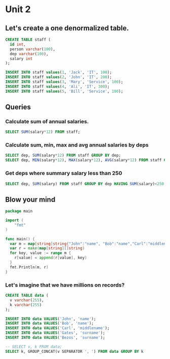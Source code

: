 # Unit 2

## Let's create a one denormalized table.

```sql
CREATE TABLE staff (
  id int,
  person varchar(100),
  dep varchar(100),
  salary int
);

INSERT INTO staff values(1, 'Jack', 'IT', 100);
INSERT INTO staff values(2, 'John', 'IT', 200);
INSERT INTO staff values(3, 'Mary', 'Service', 100);
INSERT INTO staff values(4, 'Ali', 'IT', 300);
INSERT INTO staff values(5, 'Bill', 'Service', 100);
```

## Queries

### Calculate sum of annual salaries.
```sql
SELECT SUM(salary*12) FROM staff;
```

### Calculate sum, min, max and avg annual salaries by deps
```sql
SELECT dep, SUM(salary*12) FROM staff GROUP BY dep;
SELECT dep, MIN(salary*12), MAX(salary*12), AVG(salary*12) FROM staff GROUP BY dep;
```

### Get deps where summary salary less than 250
```sql
SELECT dep, SUM(salary) FROM staff GROUP BY dep HAVING SUM(salary)<250

```

## Blow your mind

```go
package main

import (
	"fmt"
)

func main() {
  var m = map[string]string{"John":"name", "Bob":"name","Carl":"middlename","Gates":"surname","Bezos":"surname"}
  var r = make(map[string][]string)
  for key, value := range m {
    r[value] = append(r[value], key)
  }
  fmt.Println(m, r)
}
```

### Let's imagine that we have millions on records?

```sql
CREATE TABLE data (
  v varchar(255),
  k varchar(255)
);

INSERT INTO data VALUES('John', 'name');
INSERT INTO data VALUES('Bob', 'name');
INSERT INTO data VALUES('Carl', 'middlename');
INSERT INTO data VALUES('Gates', 'surname');
INSERT INTO data VALUES('Bezos', 'surname');

-- SELECT v, k FROM data;
SELECT k, GROUP_CONCAT(v SEPARATOR ', ') FROM data GROUP BY k
```
